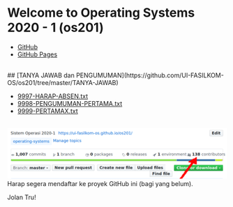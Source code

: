 ---
---
# Welcome to Operating Systems 2020 - 1 (os201)

* [GitHub](https://github.com/UI-FASILKOM-OS/os201)
* [GitHub Pages](https://ui-fasilkom-os.github.io/os201/)

<br>
## [TANYA JAWAB dan PENGUMUMAN](https://github.com/UI-FASILKOM-OS/os201/tree/master/TANYA-JAWAB)

* [9997-HARAP-ABSEN.txt](TANYA-JAWAB/9997-HARAP-ABSEN.txt)
* [9998-PENGUMUMAN-PERTAMA.txt](TANYA-JAWAB/9998-PENGUMUMAN-PERTAMA.txt)
* [9999-PERTAMAX.txt](TANYA-JAWAB/9999-PERTAMAX.txt)

<br>
<img src="os201.png"  width="950">
<br>
Harap segera mendaftar ke proyek GitHub ini (bagi yang belum).

Jolan Tru!

